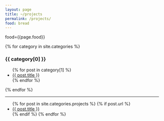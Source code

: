 ```yaml
---
layout: page
title: ~/projects
permalink: /projects/
food: bread
---
```

food={{page.food}}

{% for category in site.categories %}
  <h3>{{ category[0] }}</h3>
  <ul>
    {% for post in category[1] %}
      <li><a href="{{ post.url | prepend: site.baseurl }}">{{ post.title }}</a></li>
    {% endfor %}
  </ul>
{% endfor %}

--------

<ul>
  {% for post in site.categories.projects %}
    {% if post.url %}
        <li><a href="{{ post.url | prepend: site.baseurl }}">{{ post.title }}</a></li>
    {% endif %}
  {% endfor %}
</ul>